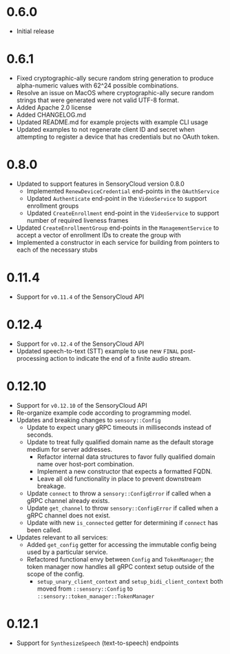 # 0.6.0

-   Initial release

# 0.6.1

-   Fixed cryptographic-ally secure random string generation to produce
    alpha-numeric values with 62^24 possible combinations.
-   Resolve an issue on MacOS where cryptographic-ally secure random strings
    that were generated were not valid UTF-8 format.
-   Added Apache 2.0 license
-   Added CHANGELOG.md
-   Updated README.md for example projects with example CLI usage
-   Updated examples to not regenerate client ID and secret when attempting to
    register a device that has credentials but no OAuth token.

# 0.8.0

-   Updated to support features in SensoryCloud version 0.8.0
    -   Implemented `RenewDeviceCredential` end-points in the `OAuthService`
    -   Updated `Authenticate` end-point in the `VideoService` to support
        enrollment groups
    -   Updated `CreateEnrollment` end-point in the `VideoService` to support
        number of required liveness frames
-   Updated `CreateEnrollmentGroup` end-points in the `ManagementService` to
    accept a vector of enrollment IDs to create the group with
-   Implemented a constructor in each service for building from pointers to
    each of the necessary stubs

# 0.11.4

-   Support for `v0.11.4` of the SensoryCloud API

# 0.12.4

-   Support for `v0.12.4` of the SensoryCloud API
-   Updated speech-to-text (STT) example to use new `FINAL` post-processing
    action to indicate the end of a finite audio stream.

# 0.12.10

-   Support for `v0.12.10` of the SensoryCloud API
-   Re-organize example code according to programming model.
-   Updates and breaking changes to `sensory::Config`
    -   Update to expect unary gRPC timeouts in milliseconds instead of seconds.
    -   Update to treat fully qualified domain name as the default storage
        medium for server addresses.
        -   Refactor internal data structures to favor fully qualified domain
            name over host-port combination.
        -   Implement a new constructor that expects a formatted FQDN.
        -   Leave all old functionality in place to prevent downstream breakage.
    -   Update `connect` to throw a `sensory::ConfigError` if called when a
        gRPC channel already exists.
    -   Update `get_channel` to throw `sensory::ConfigError` if called when a
        gRPC channel does not exist.
    -   Update with new `is_connected` getter for determining if `connect` has
        been called.
-   Updates relevant to all services:
    -   Added `get_config` getter for accessing the immutable config being used
        by a particular service.
    -   Refactored functional envy between `Config` and `TokenManager`; the
        token manager now handles all gRPC context setup outside of the scope
        of the config.
        -   `setup_unary_client_context` and `setup_bidi_client_context` both
            moved from `::sensory::Config` to
            `::sensory::token_manager::TokenManager`

# 0.12.1

-   Support for `SynthesizeSpeech` (text-to-speech) endpoints
